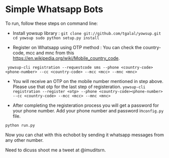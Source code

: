 # Simple Whatsapp Bots
To run, follow these steps on command line:
 - Install yowsup library :
                        ```git clone git://github.com/tgalal/yowsup.git
                                 cd yowsup
                                 sudo python setup.py install```

 - Register on Whatsapp using OTP method : You can check the country-code, mcc and mnc from this https://en.wikipedia.org/wiki/Mobile_country_code.

 ``` yowsup-cli registration --requestcode sms --phone <country-code><phone-number> --cc <country-code> --mcc <mcc> --mnc <mnc>```

 - You will receive an OTP on the mobile number mentioned in step above. Please use that otp for the last step of registeration.
  ```yowsup-cli registration --register <otp> --phone <country-code><phone-number> --cc <country-code> --mcc <mcc> --mnc <mnc>```

 - After completing the registeration process you will get a password for your phone number.
  Add your phone number and password in```config.py``` file.

```python run.py```

Now you can chat with this echobot by sending it whatsapp messages from any other number.

Need to dicuss shoot me a tweet at @imuditsrn.